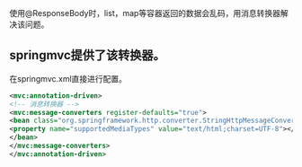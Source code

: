 使用@ResponseBody时，list，map等容器返回的数据会乱码，用消息转换器解决该问题。

## springmvc提供了该转换器。

在springmvc.xml直接进行配置。

```xml
<mvc:annotation-driven>  
<!-- 消息转换器 -->  
<mvc:message-converters register-defaults="true">  
<bean class="org.springframework.http.converter.StringHttpMessageConverter">  
<property name="supportedMediaTypes" value="text/html;charset=UTF-8"></property>  
</bean>  
</mvc:message-converters>  
</mvc:annotation-driven>
```